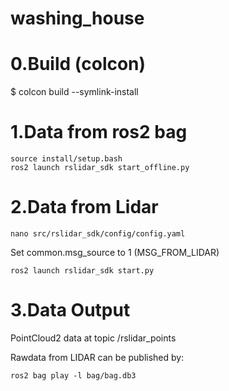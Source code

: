 # washing_house

# 0.Build (colcon)

$ colcon build --symlink-install 

# 1.Data from ros2 bag

```console
source install/setup.bash
ros2 launch rslidar_sdk start_offline.py
```

# 2.Data from Lidar

```console
nano src/rslidar_sdk/config/config.yaml
```

Set common.msg_source to 1 (MSG_FROM_LIDAR)

```console
ros2 launch rslidar_sdk start.py
```

# 3.Data Output

PointCloud2 data at topic /rslidar_points

Rawdata from LIDAR can be published by:

```console
ros2 bag play -l bag/bag.db3
```
